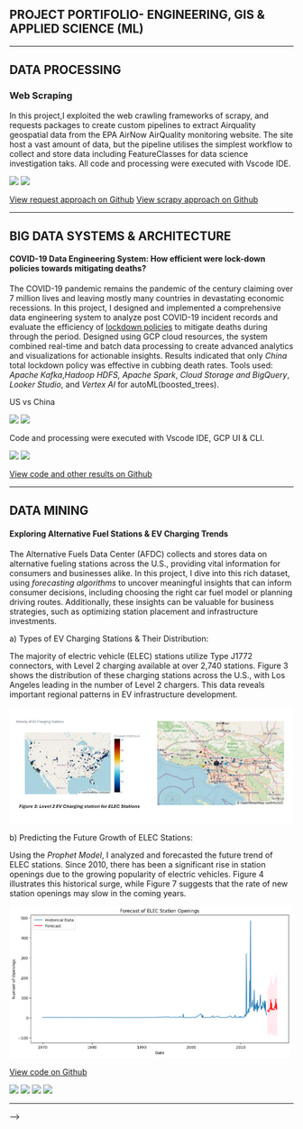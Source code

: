 ## PROJECT PORTIFOLIO- ENGINEERING, GIS & APPLIED SCIENCE (ML)
---

##  DATA PROCESSING

### Web Scraping
In this project,I exploited the web crawling frameworks of scrapy, and requests packages to create custom pipelines to extract Airquality geospatial data from the EPA AirNow AirQuality monitoring website. The site host a vast amount of data, but the pipeline utilises the simplest workflow to collect and store data including FeatureClasses for data science investigation taks.
All code and processing were executed with Vscode IDE.

[![](https://img.shields.io/badge/Python-white?logo=Python)](#) [![](https://img.shields.io/badge/Jupyter-white?logo=Vscode)](#)

[View request approach on Github](https://github.com/StellaWava/web-scrapping/blob/main/AirNow1.py)
[View scrapy approach on Github](https://github.com/StellaWava/web-scrapping/blob/main/dpgis/dpgis/spiders/sample.py)

---

## BIG DATA SYSTEMS & ARCHITECTURE

#### COVID-19 Data Engineering System: How efficient were lock-down policies towards mitigating deaths?
The COVID-19 pandemic remains the pandemic of the century claiming over 7 million lives and leaving mostly many countries in devastating economic recessions.  In this project, I designed and implemented a comprehensive data engineering system to analyze post COVID-19 incident records and evaluate the efficiency of [lockdown policies](https://ourworldindata.org/metrics-explained-covid19-stringency-index) to mitigate deaths during through the period. Designed using GCP cloud resources, the system combined real-time and batch data processing to create advanced analytics and visualizations for actionable insights. Results indicated that only *China* total lockdown policy was effective in cubbing death rates. 
Tools used: *Apache Kafka*,*Hadoop HDFS, Apache Spark*, *Cloud Storage and BigQuery*, *Looker Studio*, and *Vertex AI* for autoML(boosted_trees).

US vs China 

<img src="https://github.com/user-attachments/assets/b3f6fff8-659a-4a8d-9666-fc667ef83deb" width="300"> <img src="https://github.com/user-attachments/assets/78deed0f-b599-4f28-922b-c1e7ba357ac4" width="300">

Code and processing were executed with Vscode IDE, GCP UI & CLI.

[![](https://img.shields.io/badge/Python-white?logo=Python)](#) [![](https://img.shields.io/badge/Jupyter-white?logo=Vscode)](#)

[View code and other results on Github](https://github.com/StellaWava/CSC-525-Project/tree/main)

---
## DATA MINING 
#### Exploring Alternative Fuel Stations & EV Charging Trends
The Alternative Fuels Data Center (AFDC) collects and stores data on alternative fueling stations across the U.S., providing vital information for consumers and businesses alike. In this project, I dive into this rich dataset, using _forecasting algorithms_ to uncover meaningful insights that can inform consumer decisions, including choosing the right car fuel model or planning driving routes. Additionally, these insights can be valuable for business strategies, such as optimizing station placement and infrastructure investments.

a) Types of EV Charging Stations & Their Distribution:

The majority of electric vehicle (ELEC) stations utilize Type J1772 connectors, with Level 2 charging available at over 2,740 stations. Figure 3 shows the distribution of these charging stations across the U.S., with Los Angeles leading in the number of Level 2 chargers. This data reveals important regional patterns in EV infrastructure development.

<img src="images/ev2.jpg?raw=true" />

b) Predicting the Future Growth of ELEC Stations: 

Using the _Prophet Model_, I analyzed and forecasted the future trend of ELEC stations. Since 2010, there has been a significant rise in station openings due to the growing popularity of electric vehicles. Figure 4 illustrates this historical surge, while Figure 7 suggests that the rate of new station openings may slow in the coming years.

<img src="images/elecforecast.png?raw=true" width="500">

[View code on Github](https://github.com/StellaWava/StellaWava.github.io/blob/core/projects/fuels.ipynb)

[![](https://img.shields.io/badge/Python-white?logo=Python)](#) [![](https://img.shields.io/badge/Jupyter-white?logo=Jupyter)](#) [![](https://img.shields.io/badge/sklearn-white?logo=scikit-learn)](#) [![](https://img.shields.io/badge/Anaconda-white?logo=anaconda)](#) 
  

---


<!-- <p style="font-size:11px">Page template forked from <a href="https://github.com/evanca/quick-portfolio">evanca</a></p> -->
<!-- Remove above link if you don't want to attibute -->

<!-- ## 👋 Welcome to my portfolio

Hello! My name is Stellamaris, and I set up this page to showcase my data mining project I've been working on.

In the past 7 years, I've studied at two of the world's best universities and worked in a variety of industries, gaining experience in data engineering, machine learning, strategy, analytics and management. My [CV](Nakacwa Stellamaris_RESUME_ta.pdf) has plenty of information about the professional projects I've worked on, but the purpose of this page is to showcase some of my favourite personal (on-the-side) projects in a more visual way. 

If you have any questions, feel free to drop me an [email](stellamarisus16@gmail.com) or send me a message on [LinkedIn](https://www.linkedin.com/StellaWava/). 

Thanks for reading,

Stellaamaris

---
 -->
 
 -->
